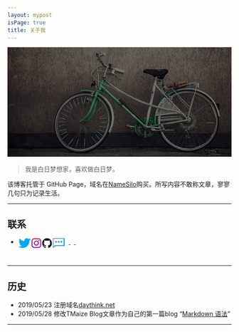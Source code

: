 ```yaml
---
layout: mypost
isPage: true
title: 关于我
---
```


![自行车](/img/bike.jpg)
<br/>
> 我是白日梦想家，喜欢做白日梦。

该博客托管于 GitHub Page，域名在[NameSilo](https://www.namesilo.com/?rid=baa1b76ph)购买。所写内容不敢称文章，寥寥几句只为记录生活。
<br/>

***
## 联系

+ <a href="https://twitter.com/caiwoshiwho" target="_blank"><img src="/img/twitter-logo.png" align="left"> </a>&nbsp;&nbsp;<a href="https://www.instagram.com/caiwoshiwho/" target="_blank"><img src="/img/instagram-logo.png" align="left"> </a>&nbsp;&nbsp;<a href="https://github.com/Devinteng" target="_blank"><img src="/img/Github-logo.png" align="left"> </a>&nbsp;&nbsp;<a href="https://daythink.net/pages/%E7%95%99%E8%A8%80.html" target="_blank"><img src="/img/chat-logo.png" align="left"> </a>

<br/>

***

## 历史

+ 2019/05/23 注册域名[daythink.net](https://daythink.net)
+ 2019/05/28 修改TMaize Blog文章作为自己的第一篇blog “[Markdown 语法](https://daythink.net/posts/2019/05/28/Markdown-%E8%AF%AD%E6%B3%95.html)”

***
